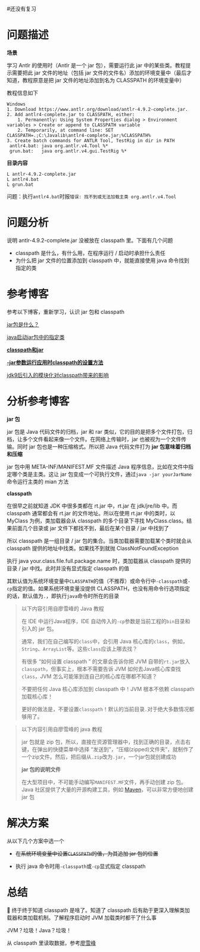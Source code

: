 #还没有复习 

# 问题描述

**场景**

学习 Antlr 的使用时（Antlr 是一个 jar 包），需要运行此 jar 中的某些类。教程提示需要把此 jar 文件的地址（包括 jar 文件的文件名）添加的环境变量中（最后才知道，教程原意是把 jar 文件的地址添加到名为 CLASSPATH 的环境变量中）

教程信息如下

```
Windows
1. Download https://www.antlr.org/download/antlr-4.9.2-complete.jar.
2. Add antlr4-complete.jar to CLASSPATH, either:
	1. Permanently: Using System Properties dialog > Environment variables > Create or append to CLASSPATH variable
	2. Temporarily, at command line: SET CLASSPATH=.;C:\Javalib\antlr4-complete.jar;%CLASSPATH%
3. Create batch commands for ANTLR Tool, TestRig in dir in PATH
 antlr4.bat: java org.antlr.v4.Tool %*
 grun.bat:   java org.antlr.v4.gui.TestRig %*
```



**目录内容**

```
L antlr-4.9.2-complete.jar
L antlr4.bat
L grun.bat
```



问题：执行`antlr4.bat`时报`错误: 找不到或无法加载主类 org.antlr.v4.Tool`



# 问题分析

说明 antlr-4.9.2-complete.jar 没被放在 classpath 里。下面有几个问题

- classpath 是什么，有什么用，在程序运行 / 启动时承担什么责任
- 为什么把 jar 文件的位置添加到 classpath 中，就能直接使用 java 命令找到指定的类



# 参考博客

参考以下博客，重新学习，认识 jar 包和 classpath

[jar包是什么？](jar包是什么？)

[java启动jar包中的指定类](https://blog.csdn.net/weixin_30252709/article/details/95808239)

**[classpath和jar](https://www.liaoxuefeng.com/wiki/1252599548343744/1260466914339296)**

**[-jar参数运行应用时classpath的设置方法](https://www.cnblogs.com/aggavara/archive/2012/11/16/2773246.html)**

[jdk9后引入的模块化对classpath带来的影响](https://www.liaoxuefeng.com/wiki/1252599548343744/1281795926523938)

# 分析参考博客

**jar 包**

jar 包是 Java 代码文件的归档，jar 和 rar 类似，它的目的是把多个文件打包，归档，让多个文件看起来像一个文件。在网络上传输时，jar 也被视为一个文件传输。同时 jar 包也是一种压缩格式。所以把 Java 代码文件打为 **jar 包意味着归档和压缩**

jar 包中用 META-INF/MANIFEST.MF 文件描述 Java 程序信息，比如在文件中指定哪个类是主类。这让 jar 包变成一个可执行文件，通过`java -jar yourJarName`命令运行主类的 mian 方法



**classpath**

在很早之前就知道 JDK 中很多类都在 rt.jar 中，rt.jar 在 jdk/jre/lib 中。而 classpath 通常都会有 rt.jar 的文件地址。所以在使用 rt.jar 中的类时，以 MyClass 为例，类加载器会从 classpath 的多个目录下寻找 MyClass.class。结果前面几个目录或 jar 文件下都找不到，最后在某个目录 / jar 中找到了

所以 classpath 是一组目录 / jar 包的集合。当类加载器需要加载某个类时就会从 classpath 提供的地址中找类。如果找不到就抛 ClassNotFoundException

执行 java your.class.file.full.package.name 时，类加载器从 classpath 提供的目录 / jar 中找。此时并没有显式指定 classpath 的值

其默认值为系统环境变量中`CLASSPATH`的值（不推荐）或命令行中`-classpath`或`-cp`指定的值。如果系统环境变量没提供 CLASSPATH，也没有用命令行选项指定的话，默认值为`.`，即执行`java`命令时所在的目录



> 以下内容引用自廖雪峰的 Java 教程
>
> 
>
> 在 IDE 中运行Java程序，IDE 自动传入的`-cp`参数是当前工程的`bin`目录和引入的 jar 包。
>
> 通常，我们在自己编写的`class`中，会引用 Java 核心库的`class`，例如，`String`、`ArrayList`等。这些`class`应该上哪去找？
>
> 有很多 “如何设置 classpath ” 的文章会告诉你把 JVM 自带的`rt.jar`放入`classpath`，但事实上，根本不需要告诉 JVM 如何去Java核心库查找`class`，JVM 怎么可能笨到连自己的核心库在哪都不知道？
>
>  不要把任何 Java 核心库添加到 classpath 中！JVM 根本不依赖 classpath 加载核心库！
>
> 更好的做法是，不要设置`classpath`！默认的当前目录`.`对于绝大多数情况都够用了。



> 以下内容引用自廖雪峰的 java 教程
>
> jar 包就是 zip 包，所以，直接在资源管理器中，找到正确的目录，点击右键，在弹出的快捷菜单中选择 “发送到”，“压缩(zipped)文件夹”，就制作了一个zip文件。然后，把后缀从`.zip`改为`.jar`，一个jar包就创建成功
>
> **jar 包的说明文件**
>
> 在大型项目中，不可能手动编写`MANIFEST.MF`文件，再手动创建 zip 包。Java 社区提供了大量的开源构建工具，例如 [Maven](https://www.liaoxuefeng.com/wiki/1252599548343744/1255945359327200)，可以非常方便地创建 jar 包



# 解决方案

从以下几个方案中选一个

- ~~在系统环境变量中设置`CLASSPATH`的值，为其追加 jar 包的位置~~

- 执行 java 命令时用`-classpath`或`-cp`显式指定 classpath

  

# 总结

👴 终于终于知道 classpath 是啥了。知道了 classpath 后有助于更深入理解类加载器和类加载机制。了解程序启动时 JVM 加载类时都干了什么事

JVM？垃圾！Java？垃圾！


从 classpath 里读取数据，参考[廖雪峰](https://www.liaoxuefeng.com/wiki/1252599548343744/1298366384308257)

